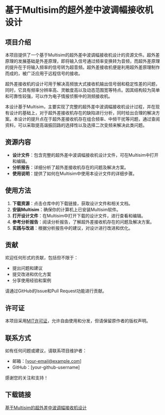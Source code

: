# 基于Multisim的超外差中波调幅接收机设计

## 项目介绍

本项目提供了一个基于Multisim的超外差中波调幅接收机设计的资源文件。超外差原理的发展基础是外差原理，即将输入信号通过频率变换转为音频，而超外差原理的提升在于将输入频率的信号转为超音频。超外差接收机便是利用超外差原理制作而成的，被广泛应用于远程信号的接收。

超外差接收机的设计可用于解决高频放大式接收机输出信号弱和稳定性差的问题，同时，它具有频率分辨率高、灵敏度高以及动态范围宽等特点。因其结构较为简单和可靠性较强，可以作为电子情报侦察中的测频接收机。

本设计基于Multisim，主要实现了完整的超外差中波调幅接收机设计过程，并在现有设计的基础上，对于超外差接收机存在的缺陷进行分析，同时给出合理的解决方案。本设计的提升点在于超外差接收机存在组合频率、中频干扰等问题，通过查阅资料，可以采取提高谐振回路的选择性以及选择二次变频来解决此类问题。

## 资源内容

- **设计文件**：包含完整的超外差中波调幅接收机设计文件，可在Multisim中打开和编辑。
- **分析报告**：详细分析了超外差接收机存在的问题及解决方案。
- **使用说明**：提供了如何在Multisim中使用本设计文件的详细步骤。

## 使用方法

1. **下载资源**：点击仓库中的下载链接，获取设计文件和相关文档。
2. **安装Multisim**：确保你的计算机上已安装Multisim软件。
3. **打开设计文件**：在Multisim中打开下载的设计文件，进行查看和编辑。
4. **参考分析报告**：阅读分析报告，了解超外差接收机存在的问题及解决方案。
5. **实践与改进**：根据分析报告中的建议，对设计进行改进和优化。

## 贡献

欢迎任何形式的贡献，包括但不限于：

- 提出问题和建议
- 提交改进和优化方案
- 分享使用经验和案例

请通过GitHub的Issue和Pull Request功能进行贡献。

## 许可证

本项目采用[MIT许可证](LICENSE)，允许自由使用和分发，但请保留原作者的版权声明。

## 联系方式

如有任何问题或建议，请联系项目维护者：

- 邮箱：[your-email@example.com]
- GitHub：[your-github-username]

感谢您的关注和支持！

## 下载链接

[基于Multisim的超外差中波调幅接收机设计](https://pan.quark.cn/s/652cf3f54a31)